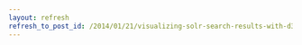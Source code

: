 ```yaml
---
layout: refresh
refresh_to_post_id: /2014/01/21/visualizing-solr-search-results-with-d3-js-for-user-friendly-navigation-of-large-results-sets
---
```

